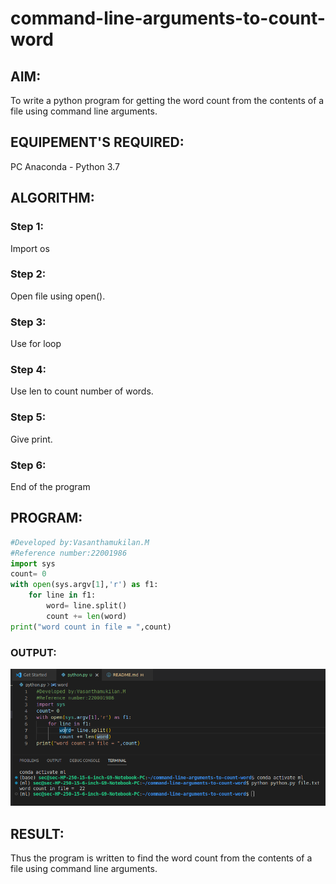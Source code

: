 # command-line-arguments-to-count-word
## AIM:
To write a python program for getting the word count from the contents of a file using command line arguments.
## EQUIPEMENT'S REQUIRED: 
PC
Anaconda - Python 3.7
## ALGORITHM: 
### Step 1:
Import os
### Step 2: 
Open file using open().
### Step 3: 
Use for loop
### Step 4:  
Use len to count number of words.
### Step 5: 
Give print.
### Step 6: 
End of the program
## PROGRAM:
```python
#Developed by:Vasanthamukilan.M
#Reference number:22001986
import sys
count= 0
with open(sys.argv[1],'r') as f1:
    for line in f1:
        word= line.split()
        count += len(word)
print("word count in file = ",count)
```
### OUTPUT:
!['output'](/Screenshot%20from%202023-01-26%2010-25-10.png)
## RESULT:
Thus the program is written to find the word count from the contents of a file using command line arguments.
